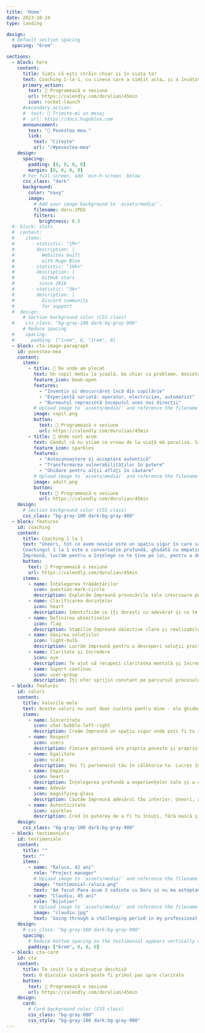 ```yaml
---
title: 'Home'
date: 2023-10-24
type: landing

design:
  # Default section spacing
  spacing: "6rem"

sections:
  - block: hero
    content:
      title: Simți că ești străin chiar și în viața ta?
      text: Coaching 1-la-1, cu cineva care a simțit asta… și a învățat să se regăsească.
      primary_action:
        text: 📅 Programează o sesiune
        url: https://calendly.com/dorulian/45min
        icon: rocket-launch
      #secondary_action:
      #  text: 📨 Trimite-mi un mesaj
      #  url: https://docs.hugoblox.com
      announcement:
        text: "📖 Povestea mea."
        link:
          text: "Citește"
          url: "/#povestea-mea"
    design:
      spacing:
        padding: [0, 0, 0, 0]
        margin: [0, 0, 0, 0]
      # For full-screen, add `min-h-screen` below
      css_class: "dark"
      background:
        color: "navy"
        image:
          # Add your image background to `assets/media/`.
          filename: doru.JPEG
          filters:
            brightness: 0.5
  #- block: stats
  #  content:
  #    items:
  #      - statistic: "1M+"
  #        description: |
  #          Websites built  
  #          with Hugo Blox
  #      - statistic: "10k+"
  #        description: |
  #          GitHub stars  
  #         since 2016
  #      - statistic: "3k+"
  #        description: |
  #          Discord community  
  #          for support
  #  design:
      # Section background color (CSS class)
  #    css_class: "bg-gray-100 dark:bg-gray-900"
      # Reduce spacing
  #    spacing:
  #      padding: ["1rem", 0, "1rem", 0]
  - block: cta-image-paragraph
    id: povestea-mea
    content:
      items:
        - title: 📖 De unde am plecat
          text: Un copil mediu la școală, ba chiar cu probleme. Anxietatea față de școală și profesori, combinată cu gândul că nu sunt suficient de capabil, mi-au creat mari probleme. Cu toate astea, eram un puști inventiv și descurcăreț. Am făcut bani din muncă pe câmp până la făcut decodoare TV pe  când HBO era bruiat. Am fost operator într-o sală de internet, apoi electrician pe șantier. Am făcut armata, dar m-am întors mai fragil decât am plecat. A urmat o perioadă de muncă ca electrician chiar și în SUA. Munca de jos m-a împins să urmez o facultate și apoi un master în automatizări. Am lucrat în fotografie și film și chiar am câștigat locul I la un festival de arte vizuale. În final, mi-am îndeplinit visul de a lucra ca automatist. Totuși, nu mi-am dat niciodată meritul. Mă simțeam insuficient. Burnoutul a fost inevitabil, dar a fost și începutul unei transformări.
          feature_icon: book-open
          features:
            - "Inventiv și descurcăreț încă din copilărie"
            - "Experiență variată: operator, electrician, automatist"
            - "Burnoutul reprezintă începutul unei noi direcții"
          # Upload image to `assets/media/` and reference the filename here
          image: copil.png
          button:
            text: 📅 Programează o sesiune
            url: https://calendly.com/dorulian/45min
        - title: 🌱 Unde sunt acum
          text: Gândul că nu știam ce vreau de la viață mă paraliza. Simțeam că timpul trece și eu nu aparțin nicăieri. Eram tot timpul trist, mimam că e ok, dar nu era. Am ajuns să amân somnul doar ca să evit o nouă zi. Nu găseam sens în nimic. Dar apoi… am început să caut. Să mă ascult. Să înțeleg. Astăzi, nu sunt perfect și nici nu vreau să fiu. Însă știu cine sunt, ce vreau, ce merit. Am învățat să-mi accept vulnerabilitățile și să le transform în puncte de sprijin. Am înțeles că nu sunt singurul și, mai ales, că nici tu nu ești.
          feature_icon: sparkles
          features:
            - "Autocunoaștere și acceptare autentică"
            - "Transformarea vulnerabilităților în putere"
            - "Ghidare pentru alții aflați în căutare"
          # Upload image to `assets/media/` and reference the filename here
          image: adult.png
          button:
            text: 📅 Programează o sesiune
            url: https://calendly.com/dorulian/45min
    design:
      # Section background color (CSS class)
      css_class: "bg-gray-100 dark:bg-gray-900"
  - block: features
    id: coaching
    content:
      title: Coaching 1 la 1
      text: "Uneori, tot ce avem nevoie este un spațiu sigur în care să fim ascultați cu adevărat.  
      Coachingul 1 la 1 este o conversație profundă, ghidată cu empatie și claritate, în care tu ești în centrul atenției.  
      Împreună, lucrăm pentru a înțelege ce te ține pe loc, pentru a descoperi ce îți dorești cu adevărat și pentru a crea pași concreți spre o versiune mai autentică și împlinită a ta."
      button:
        text: 📅 Programează o sesiune
        url: https://calendly.com/dorulian/45min
      items:
        - name: Înțelegerea frământărilor
          icon: question-mark-circle
          description: Explorăm împreună provocările tale interioare pentru a înțelege ce te apasă cu adevărat.
        - name: Clarificarea dorințelor
          icon: heart
          description: Identificăm ce îți dorești cu adevărat și ce te face cu adevărat fericit.
        - name: Definirea obiectivelor
          icon: flag
          description: Stabilim împreună obiective clare și realizabile, adaptate nevoilor tale.
        - name: Găsirea soluțiilor
          icon: light-bulb
          description: Lucrăm împreună pentru a descoperi soluții practice și eficiente la problemele tale.
        - name: Claritate și încredere
          icon: eye
          description: Te ajut să recapeți claritatea mentală și încrederea în propriile forțe.
        - name: Suport continuu
          icon: user-group
          description: Îți ofer sprijin constant pe parcursul procesului de transformare personală.
  - block: features
    id: valori
    content:
      title: Valorile mele
      text: Aceste valori nu sunt doar cuvinte pentru mine - ele ghidează fiecare interacțiune și fiecare sesiune de coaching. Ele reprezintă fundația pe care construim împreună relația de încredere necesară pentru o transformare autentică.
      items:
        - name: Sinceritate
          icon: chat-bubble-left-right
          description: Creăm împreună un spațiu sigur unde poți fi tu însuți, fără mască și fără judecăți. Fiecare cuvânt contează și fiecare emoție este validă. 
        - name: Respect
          icon: users
          description: Fiecare persoană are propria poveste și propriul ritm. Respect timpul tău, experiențele tale și drumul tău unic, fără a încerca să-l accelerez  sau să-l schimb.
        - name: Egalitate
          icon: scale
          description: Voi fi partenerul tău în călătoria ta. Lucrez împreună cu tine pentru a descoperi problema dar și soluția cea mai bună pentru tine.
        - name: Empatie
          icon: heart
          description: Înțelegerea profundă a experiențelor tale și a emoțiilor tale este esențială. Sunt aici să te ascult și să te susțin, fără să judec.
        - name: Adevăr
          icon: magnifying-glass
          description: Căutăm împreună adevărul tău interior. Uneori, acest proces poate fi incomod, dar este necesar pentru creștere și transformarea ta autentică.
        - name: Autenticitate
          icon: sparkles
          description: Cred în puterea de a fi tu însuți, fără mască și fără compromisuri. În coaching, autenticitatea este cheia pentru o transformare durabilă și împlinitoare.
    design:
      css_class: "bg-gray-100 dark:bg-gray-900"
  - block: testimonials
    id: testimoniale
    content:
      title: ""
      text: ""
      items:
        - name: "Raluca, 42 ani"
          role: "Project manager"
          # Upload image to `assets/media/` and reference the filename here
          image: "testimonial-raluca.png"
          text: 'Am facut Pana acum 3 sedinte cu Doru si nu ma asteptam ca atatea lucruri sa fie deblocate si sa progreseze intr-un timp atat de scurt. In primele doua sedinte, datorita intrebarilor si ghidajului lui Doru am reusit sa identific frici, cauza profunda a lor, cum se transformau ele in blocaje si ce instrumente as putea sa folosesc care sa ma ajute sa le depasesc. Este si un efort individual pe care trebuie sa-l depuneti sa va faceti temele dintre sedinte pentru a putea sa va atingeti scopul.A treia sedinta a fost ca un check in de progres si stare, care si asta a ajutat fenomenal pentru ca ma simteam blocata si anxioasa ca aveam multe de facut, acum ca aveam conturat clar planul. Asa ca Doru m-a ghidat sa scriu si desi am fost sceptica ca va functiona,  am pus gandurile pe hartie si brusc am realizat ca nu ma mai coplesesc  si devin manageriabile. Il recomand cu toata deschiderea, eu fiind inainte omul care nu credeam ca cineva din exterior ma poate ajuta atat de mult sa imi pun ordine in idei, sa depasesc blocaje si sa capat o viziune clara pentru ce vreau sa fac. La mine subiectul a fost unul greu: sa renunt la o viata stabila pentru una cu o mie de incertitudini, in care sa ma plimb prin lume cu un proiect de cercetare culinara. Vreti sa faceti schimbari majore in viata voastra - apelati la Dorul!'
        - name: "Claudiu, 45 ani"
          role: "Bijutier"
          # Upload image to `assets/media/` and reference the filename here
          image: "claudiu.jpg"
          text: 'Going through a challenging period in my professional life had a serious impact on my mental and physical well-being. I was experiencing burnout and a deep loss of self-confidence. During this time, I had the opportunity to work with Doru, who approached my situation with the seriousness, empathy, and professionalism of a true coach. Although we knew each other before, Doru made it clear that he was fully committed to supporting me in a professional capacity. His guidance, consistent check-ins, and thoughtful approach helped me gain clarity and take real steps toward recovery. At no point did I feel I was simply receiving friendly advice—his methods, presence, and dedication reflected the qualities of someone truly suited for coaching. What stood out was his genuine desire to help—not for personal gain, but because he believes in this work. I’m confident that others will find the same value I did in working with him. His support made a real difference in my life, and I’m grateful for it. If you’re going through a difficult time, know that change is possible. Doru can guide and support you every step of the way—but the decision to heal and the effort to grow must come from you. Be ready to do the work, because that’s where the transformation begins.'
    design:
      # css_class: "bg-gray-100 dark:bg-gray-900"
      spacing:
        # Reduce bottom spacing so the testimonial appears vertically centered between sections
        padding: ["6rem", 0, 0, 0]
  - block: cta-card
    id: cta
    content:
      title: Te invit la o discuție deschisă
      text: O discuție sinceră poate fi primul pas spre claritate
      button:
        text: 📅 Programează o sesiune
        url: https://calendly.com/dorulian/45min
    design:
      card:
        # Card background color (CSS class)
        css_class: "bg-gray-800"
        css_style: "bg-gray-100 dark:bg-gray-900"
---
```

